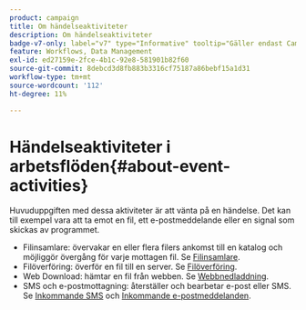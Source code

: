 ```yaml
---
product: campaign
title: Om händelseaktiviteter
description: Om händelseaktiviteter
badge-v7-only: label="v7" type="Informative" tooltip="Gäller endast Campaign Classic v7"
feature: Workflows, Data Management
exl-id: ed27159e-2fce-4b1c-92e8-581901b82f60
source-git-commit: 8debcd3d8fb883b3316cf75187a86bebf15a1d31
workflow-type: tm+mt
source-wordcount: '112'
ht-degree: 11%

---
```


# Händelseaktiviteter i arbetsflöden{#about-event-activities}



Huvuduppgiften med dessa aktiviteter är att vänta på en händelse. Det kan till exempel vara att ta emot en fil, ett e-postmeddelande eller en signal som skickas av programmet.

* Filinsamlare: övervakar en eller flera filers ankomst till en katalog och möjliggör övergång för varje mottagen fil. Se [Filinsamlare](file-collector.md).
* Filöverföring: överför en fil till en server. Se [Filöverföring](file-transfer.md).
* Web Download: hämtar en fil från webben. Se [Webbnedladdning](web-download.md).
* SMS och e-postmottagning: återställer och bearbetar e-post eller SMS. Se [Inkommande SMS](inbound-sms.md) och [Inkommande e-postmeddelanden](inbound-emails.md).

